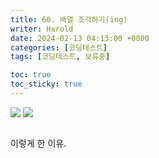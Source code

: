 ```yaml
---
title: 60. 배열 조각하기(ing)
writer: Harold
date: 2024-02-13 04:13:00 +0800
categories: [코딩테스트]
tags: [코딩테스트, 보류중]

toc: true
toc_sticky: true
---
```

![](https://velog.velcdn.com/images/haroldfromk/post/63b70207-06ba-41d6-8ce7-e3fcbbb61c07/image.png)
![](https://velog.velcdn.com/images/haroldfromk/post/aaf10824-6e7c-4ffb-a2f9-b0ffa595a70c/image.png)


```swift

```

이렇게 한 이유.